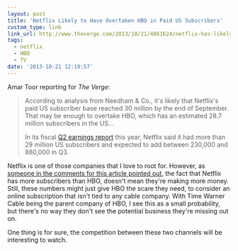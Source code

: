 ```yaml
---
layout: post
title: 'Netflix Likely to Have Overtaken HBO in Paid US Subscribers'
custom_type: link
link_url: http://www.theverge.com/2013/10/21/4861624/netflix-has-likely-overtaken-hbo-in-paid-us-subscribers-analysts-say
tags:
  - netflix
  - HBO
  - TV
date: '2013-10-21 12:19:57'
---
```

Amar Toor reporting for *The Verge*:

>According to analysis from Needham & Co., it's likely that Netflix's paid US subscriber base reached 30 million by the end of September. That may be enough to overtake HBO, which has an estimated 28.7 million subscribers in the US…
>
>In its fiscal [Q2 earnings report](http://www.theverge.com/2013/7/22/4545446/netflix-q2-2013-earnings) this year, Netflix said it had more than 29 million US subscribers and expected to add between 230,000 and 880,000 in Q3.

Netflix is one of those companies that I love to root for. However, as [someone in the comments for this article pointed out](http://www.theverge.com/2013/10/21/4861624/netflix-has-likely-overtaken-hbo-in-paid-us-subscribers-analysts-say#192210067), the fact that Netflix has more subscribers than HBO, doesn't mean they're making more money. Still, these numbers might just give HBO the scare they need, to consider an online subscription that isn't tied to any cable company. With Time Warner Cable being the parent company of HBO, I see this as a small probability, but there's no way they don't see the potential business they're missing out on.

One thing is for sure, the competition between these two channels will be interesting to watch.
